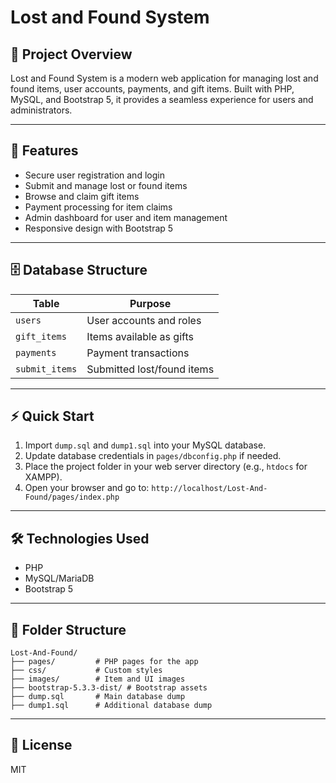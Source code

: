 # Lost and Found System

## 🚀 Project Overview

Lost and Found System is a modern web application for managing lost and found items, user accounts, payments, and gift items. Built with PHP, MySQL, and Bootstrap 5, it provides a seamless experience for users and administrators.

---

## 🧩 Features

- Secure user registration and login
- Submit and manage lost or found items
- Browse and claim gift items
- Payment processing for item claims
- Admin dashboard for user and item management
- Responsive design with Bootstrap 5

---

## 🗄️ Database Structure

| Table          | Purpose                    |
| -------------- | -------------------------- |
| `users`        | User accounts and roles    |
| `gift_items`   | Items available as gifts   |
| `payments`     | Payment transactions       |
| `submit_items` | Submitted lost/found items |

---

## ⚡ Quick Start

1. Import `dump.sql` and `dump1.sql` into your MySQL database.
2. Update database credentials in `pages/dbconfig.php` if needed.
3. Place the project folder in your web server directory (e.g., `htdocs` for XAMPP).
4. Open your browser and go to: `http://localhost/Lost-And-Found/pages/index.php`

---

## 🛠️ Technologies Used

- PHP
- MySQL/MariaDB
- Bootstrap 5

---

## 📁 Folder Structure

```
Lost-And-Found/
├── pages/         # PHP pages for the app
├── css/           # Custom styles
├── images/        # Item and UI images
├── bootstrap-5.3.3-dist/ # Bootstrap assets
├── dump.sql       # Main database dump
├── dump1.sql      # Additional database dump
```

---

## 📜 License

MIT

